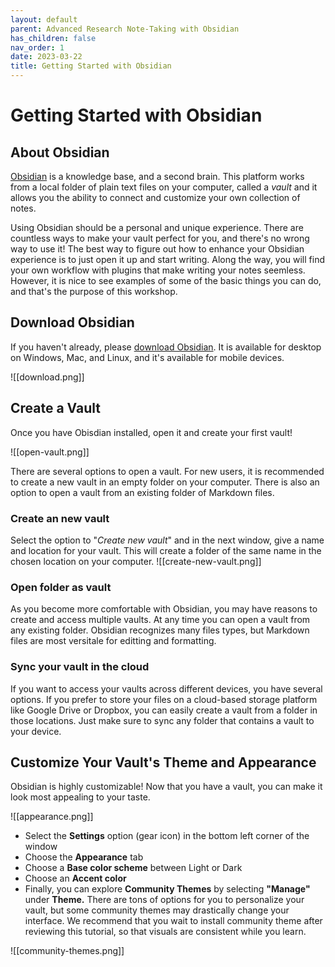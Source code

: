 ```yaml
---
layout: default
parent: Advanced Research Note-Taking with Obsidian
has_children: false
nav_order: 1
date: 2023-03-22
title: Getting Started with Obsidian
---
```


# Getting Started with Obsidian

## About Obsidian

[Obsidian](https://obsidian.md/) is a knowledge base, and a second brain. This platform works from a local folder of plain text files on your computer, called a *vault* and it allows you the ability to connect and customize your own collection of notes.

Using Obsidian should be a personal and unique experience. There are countless ways to make your vault perfect for you, and there's no wrong way to use it! The best way to figure out how to enhance your Obsidian experience is to just open it up and start writing. Along the way, you will find your own workflow with plugins that make writing your notes seemless. However, it is nice to see examples of some of the basic things you can do, and that's the purpose of this workshop.

## Download Obsidian

If you haven't already, please [download Obsidian](https://obsidian.md/). It is available for desktop on Windows, Mac, and Linux, and it's available for mobile devices.

![[download.png]]

## Create a Vault

Once you have Obisdian installed, open it and create your first vault!

![[open-vault.png]]

There are several options to open a vault. For new users, it is recommended to create a new vault in an empty folder on your computer. There is also an option to open a vault from an existing folder of Markdown files.

### Create an new vault

Select the option to "*Create new vault*" and in the next window, give a name and location for your vault. This will create a folder of the same name in the chosen location on your computer.
![[create-new-vault.png]]

### Open folder as vault

As you become more comfortable with Obsidian, you may have reasons to create and access multiple vaults. At any time you can open a vault from any existing folder. Obsidian recognizes many files types, but Markdown files are most versitale for editting and formatting.

### Sync your vault in the cloud

If you want to access your vaults across different devices, you have several options. If you prefer to store your files on a cloud-based storage platform like Google Drive or Dropbox, you can easily create a vault from a folder in those locations. Just make sure to sync any folder that contains a vault to your device.

## Customize Your Vault's Theme and Appearance

Obsidian is highly customizable! Now that you have a vault, you can make it look most appealing to your taste.

![[appearance.png]]

- Select the **Settings** option (gear icon) in the bottom left corner of the window
- Choose the **Appearance** tab
- Choose a **Base color scheme** between Light or Dark
- Choose an **Accent color**
- Finally, you can explore **Community Themes** by selecting **"Manage"** under **Theme.** There are tons of options for you to personalize your vault, but some community themes may drastically change your interface. We recommend that you wait to install community theme after reviewing this tutorial, so that visuals are consistent while you learn.


![[community-themes.png]]
